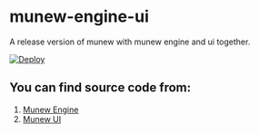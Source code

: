 # munew-engine-ui
A release version of munew with munew engine and ui together.

[![Deploy](https://www.herokucdn.com/deploy/button.svg)](https://github.com/munew/munew-engine-ui.git)

## You can find source code from:
1. [Munew Engine](https://github.com/munew/dia-engine.git)
2. [Munew UI](https://github.com/munew/dia-ui.git)
